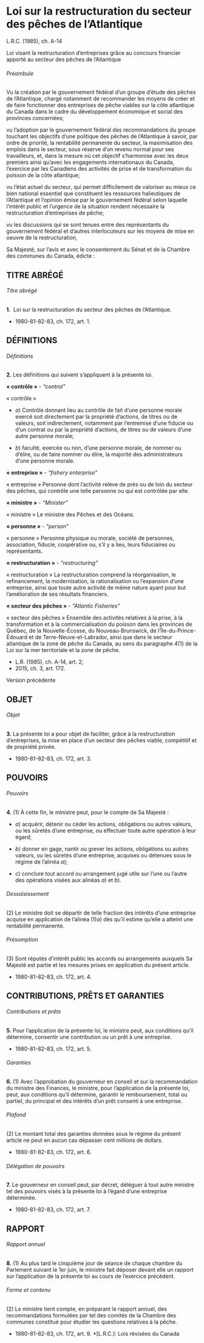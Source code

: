 # Loi sur la restructuration du secteur des pêches de l’Atlantique

L.R.C. (1985), ch. A-14

Loi visant la restructuration d’entreprises grâce au concours financier apporté au secteur des pêches de l’Atlantique

###### Préambule

Vu la création par le gouvernement fédéral d’un groupe d’étude des pêches de l’Atlantique, chargé notamment de recommander les moyens de créer et de faire fonctionner des entreprises de pêche viables sur la côte atlantique du Canada dans le cadre du développement économique et social des provinces concernées;

vu l’adoption par le gouvernement fédéral des recommandations du groupe touchant les objectifs d’une politique des pêches de l’Atlantique à savoir, par ordre de priorité, la rentabilité permanente du secteur, la maximisation des emplois dans le secteur, sous réserve d’un revenu normal pour ses travailleurs, et, dans la mesure où cet objectif s’harmonise avec les deux premiers ainsi qu’avec les engagements internationaux du Canada, l’exercice par les Canadiens des activités de prise et de transformation du poisson de la côte atlantique;

vu l’état actuel du secteur, qui permet difficilement de valoriser au mieux ce bien national essentiel que constituent les ressources halieutiques de l’Atlantique et l’opinion émise par le gouvernement fédéral selon laquelle l’intérêt public et l’urgence de la situation rendent nécessaire la restructuration d’entreprises de pêche;

vu les discussions qui se sont tenues entre des représentants du gouvernement fédéral et d’autres interlocuteurs sur les moyens de mise en oeuvre de la restructuration,

Sa Majesté, sur l’avis et avec le consentement du Sénat et de la Chambre des communes du Canada, édicte :

## TITRE ABRÉGÉ

###### Titre abrégé

**1.**  Loi sur la restructuration du secteur des pêches de l’Atlantique.

  * 1980-81-82-83, ch. 172, art. 1.

## DÉFINITIONS

###### Définitions

**2.** Les définitions qui suivent s’appliquent à la présente loi.

**« contrôle »** - _“control”_

    

« contrôle »

  * _a_) Contrôle donnant lieu au contrôle de fait d’une personne morale exercé soit directement par la propriété d’actions, de titres ou de valeurs, soit indirectement, notamment par l’entremise d’une fiducie ou d’un contrat ou par la propriété d’actions, de titres ou de valeurs d’une autre personne morale;

  * _b_) faculté, exercée ou non, d’une personne morale, de nommer ou d’élire, ou de faire nommer ou élire, la majorité des administrateurs d’une personne morale.

**« entreprise »** - _“fishery enterprise”_

    

« entreprise » Personne dont l’activité relève de près ou de loin du secteur des pêches, qui contrôle une telle personne ou qui est contrôlée par elle.

**« ministre »** - _“Minister”_

    

« ministre » Le ministre des Pêches et des Océans.

**« personne »** - _“person”_

    

« personne » Personne physique ou morale, société de personnes, association, fiducie, coopérative ou, s’il y a lieu, leurs fiduciaires ou représentants.

**« restructuration »** - _“restructuring”_

    

« restructuration » La restructuration comprend la réorganisation, le refinancement, la modernisation, la rationalisation ou l’expansion d’une entreprise, ainsi que toute autre activité de même nature ayant pour but l’amélioration de ses résultats financiers.

**« secteur des pêches »** - _“Atlantic Fisheries”_

    

« secteur des pêches » Ensemble des activités relatives à la prise, à la transformation et à la commercialisation du poisson dans les provinces de Québec, de la Nouvelle-Écosse, du Nouveau-Brunswick, de l’Île-du-Prince-Édouard et de Terre-Neuve-et-Labrador, ainsi que dans le secteur atlantique de la zone de pêche du Canada, au sens du paragraphe 4(1) de la Loi sur la mer territoriale et la zone de pêche.

  * L.R. (1985), ch. A-14, art. 2;
  * 2015, ch. 3, art. 172.

Version précédente

## OBJET

###### Objet

**3.** La présente loi a pour objet de faciliter, grâce à la restructuration d’entreprises, la mise en place d’un secteur des pêches viable, compétitif et de propriété privée.

  * 1980-81-82-83, ch. 172, art. 3.

## POUVOIRS

###### Pouvoirs

**4.** (1) À cette fin, le ministre peut, pour le compte de Sa Majesté :

  * _a_) acquérir, détenir ou céder les actions, obligations ou autres valeurs, ou les sûretés d’une entreprise, ou effectuer toute autre opération à leur égard;

  * _b_) donner en gage, nantir ou grever les actions, obligations ou autres valeurs, ou les sûretés d’une entreprise, acquises ou détenues sous le régime de l’alinéa _a_);

  * _c_) conclure tout accord ou arrangement jugé utile sur l’une ou l’autre des opérations visées aux alinéas _a_) et _b_).

###### Dessaisissement

(2) Le ministre doit se départir de telle fraction des intérêts d’une entreprise acquise en application de l’alinéa (1)_a_) dès qu’il estime qu’elle a atteint une rentabilité permanente.

###### Présomption

(3) Sont réputés d’intérêt public les accords ou arrangements auxquels Sa Majesté est partie et les mesures prises en application du présent article.

  * 1980-81-82-83, ch. 172, art. 4.

## CONTRIBUTIONS, PRÊTS ET GARANTIES

###### Contributions et prêts

**5.** Pour l’application de la présente loi, le ministre peut, aux conditions qu’il détermine, consentir une contribution ou un prêt à une entreprise.

  * 1980-81-82-83, ch. 172, art. 5.

###### Garanties

**6.** (1) Avec l’approbation du gouverneur en conseil et sur la recommandation du ministre des Finances, le ministre, pour l’application de la présente loi, peut, aux conditions qu’il détermine, garantir le remboursement, total ou partiel, du principal et des intérêts d’un prêt consenti à une entreprise.

###### Plafond

(2) Le montant total des garanties données sous le régime du présent article ne peut en aucun cas dépasser cent millions de dollars.

  * 1980-81-82-83, ch. 172, art. 6.

###### Délégation de pouvoirs

**7.** Le gouverneur en conseil peut, par décret, déléguer à tout autre ministre tel des pouvoirs visés à la présente loi à l’égard d’une entreprise déterminée.

  * 1980-81-82-83, ch. 172, art. 7.

## RAPPORT

###### Rapport annuel

**8.** (1) Au plus tard le cinquième jour de séance de chaque chambre du Parlement suivant le 1er juin, le ministre fait déposer devant elle un rapport sur l’application de la présente loi au cours de l’exercice précédent.

###### Forme et contenu

(2) Le ministre tient compte, en préparant le rapport annuel, des recommandations formulées par tel des comités de la Chambre des communes constitué pour étudier les questions relatives à la pêche.

  * 1980-81-82-83, ch. 172, art. 9.
  *[L.R.C.]: Lois révisées du Canada
